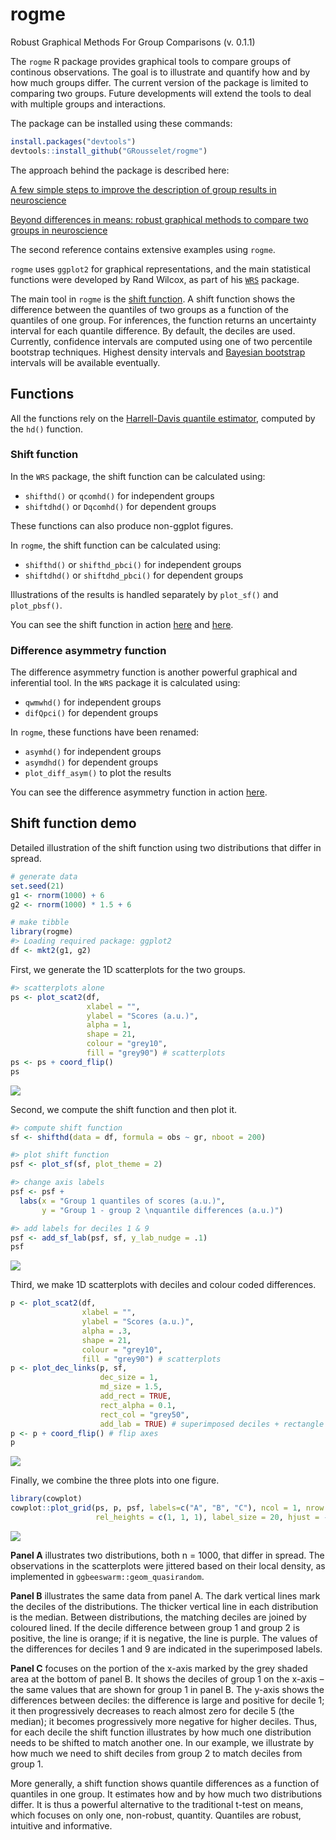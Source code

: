 
<!-- README.md is generated from README.Rmd. Please edit that file -->
rogme
=====

Robust Graphical Methods For Group Comparisons (v. 0.1.1)

The `rogme` R package provides graphical tools to compare groups of continous observations. The goal is to illustrate and quantify how and by how much groups differ. The current version of the package is limited to comparing two groups. Future developments will extend the tools to deal with multiple groups and interactions.

The package can be installed using these commands:

``` r
install.packages("devtools")
devtools::install_github("GRousselet/rogme")
```

The approach behind the package is described here:

[A few simple steps to improve the description of group results in neuroscience](http://onlinelibrary.wiley.com/doi/10.1111/ejn.13400/full)

[Beyond differences in means: robust graphical methods to compare two groups in neuroscience](https://figshare.com/articles/Modern_graphical_methods_to_compare_two_groups_of_observations/4055970)

The second reference contains extensive examples using `rogme`.

`rogme` uses `ggplot2` for graphical representations, and the main statistical functions were developed by Rand Wilcox, as part of his [`WRS`](https://dornsife.usc.edu/labs/rwilcox/software/) package.

The main tool in `rogme` is the [shift function](https://garstats.wordpress.com/2016/07/12/shift-function/). A shift function shows the difference between the quantiles of two groups as a function of the quantiles of one group. For inferences, the function returns an uncertainty interval for each quantile difference. By default, the deciles are used. Currently, confidence intervals are computed using one of two percentile bootstrap techniques. Highest density intervals and [Bayesian bootstrap](https://github.com/rasmusab/bayesboot) intervals will be available eventually.

Functions
---------

All the functions rely on the [Harrell-Davis quantile estimator](https://garstats.wordpress.com/2016/06/09/the-harrell-davis-quantile-estimator/), computed by the `hd()` function.

### Shift function

In the `WRS` package, the shift function can be calculated using:

-   `shifthd()` or `qcomhd()` for independent groups
-   `shiftdhd()` or `Dqcomhd()` for dependent groups

These functions can also produce non-ggplot figures.

In `rogme`, the shift function can be calculated using:

-   `shifthd()` or `shifthd_pbci()` for independent groups
-   `shiftdhd()` or `shiftdhd_pbci()` for dependent groups

Illustrations of the results is handled separately by `plot_sf()` and `plot_pbsf()`.

You can see the shift function in action [here](https://garstats.wordpress.com/2016/07/12/shift-function/) and [here](http://onlinelibrary.wiley.com/doi/10.1111/ejn.13100/full).

### Difference asymmetry function

The difference asymmetry function is another powerful graphical and inferential tool. In the `WRS` package it is calculated using:

-   `qwmwhd()` for independent groups
-   `difQpci()` for dependent groups

In `rogme`, these functions have been renamed:

-   `asymhd()` for independent groups
-   `asymdhd()` for dependent groups
-   `plot_diff_asym()` to plot the results

You can see the difference asymmetry function in action [here](https://garstats.wordpress.com/2016/07/19/typical-differences/).

Shift function demo
-------------------

Detailed illustration of the shift function using two distributions that differ in spread.

``` r
# generate data
set.seed(21)
g1 <- rnorm(1000) + 6
g2 <- rnorm(1000) * 1.5 + 6

# make tibble
library(rogme)
#> Loading required package: ggplot2
df <- mkt2(g1, g2)
```

First, we generate the 1D scatterplots for the two groups.

``` r
#> scatterplots alone
ps <- plot_scat2(df,
                 xlabel = "",
                 ylabel = "Scores (a.u.)",
                 alpha = 1,
                 shape = 21,
                 colour = "grey10",
                 fill = "grey90") # scatterplots
ps <- ps + coord_flip()
ps
```

![](README-files/README-unnamed-chunk-4-1.png)

Second, we compute the shift function and then plot it.

``` r
#> compute shift function
sf <- shifthd(data = df, formula = obs ~ gr, nboot = 200)

#> plot shift function
psf <- plot_sf(sf, plot_theme = 2)

#> change axis labels
psf <- psf +
  labs(x = "Group 1 quantiles of scores (a.u.)",
       y = "Group 1 - group 2 \nquantile differences (a.u.)")

#> add labels for deciles 1 & 9
psf <- add_sf_lab(psf, sf, y_lab_nudge = .1)
psf
```

![](README-files/README-unnamed-chunk-5-1.png)

Third, we make 1D scatterplots with deciles and colour coded differences.

``` r
p <- plot_scat2(df,
                xlabel = "",
                ylabel = "Scores (a.u.)",
                alpha = .3,
                shape = 21,
                colour = "grey10",
                fill = "grey90") # scatterplots
p <- plot_dec_links(p, sf,
                    dec_size = 1,
                    md_size = 1.5,
                    add_rect = TRUE,
                    rect_alpha = 0.1,
                    rect_col = "grey50",
                    add_lab = TRUE) # superimposed deciles + rectangle
p <- p + coord_flip() # flip axes
p
```

![](README-files/README-unnamed-chunk-6-1.png)

Finally, we combine the three plots into one figure.

``` r
library(cowplot)
cowplot::plot_grid(ps, p, psf, labels=c("A", "B", "C"), ncol = 1, nrow = 3,
                   rel_heights = c(1, 1, 1), label_size = 20, hjust = -0.5, scale=.95)
```

![](README-files/README-unnamed-chunk-7-1.png)

**Panel A** illustrates two distributions, both n = 1000, that differ in spread. The observations in the scatterplots were jittered based on their local density, as implemented in `ggbeeswarm::geom_quasirandom`.

**Panel B** illustrates the same data from panel A. The dark vertical lines mark the deciles of the distributions. The thicker vertical line in each distribution is the median. Between distributions, the matching deciles are joined by coloured lined. If the decile difference between group 1 and group 2 is positive, the line is orange; if it is negative, the line is purple. The values of the differences for deciles 1 and 9 are indicated in the superimposed labels.

**Panel C** focuses on the portion of the x-axis marked by the grey shaded area at the bottom of panel B. It shows the deciles of group 1 on the x-axis – the same values that are shown for group 1 in panel B. The y-axis shows the differences between deciles: the difference is large and positive for decile 1; it then progressively decreases to reach almost zero for decile 5 (the median); it becomes progressively more negative for higher deciles. Thus, for each decile the shift function illustrates by how much one distribution needs to be shifted to match another one. In our example, we illustrate by how much we need to shift deciles from group 2 to match deciles from group 1.

More generally, a shift function shows quantile differences as a function of quantiles in one group. It estimates how and by how much two distributions differ. It is thus a powerful alternative to the traditional t-test on means, which focuses on only one, non-robust, quantity. Quantiles are robust, intuitive and informative.
